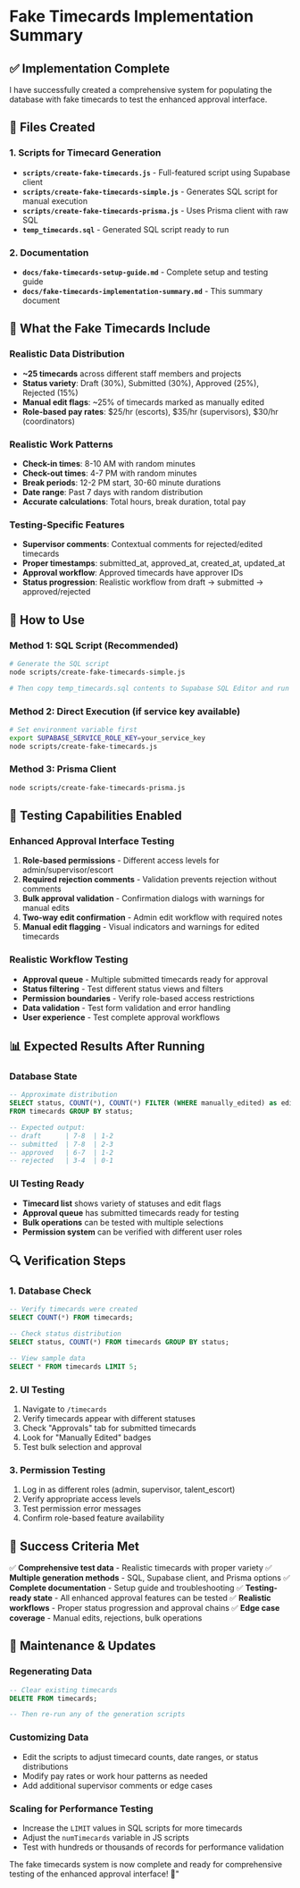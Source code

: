 # Fake Timecards Implementation Summary

## ✅ **Implementation Complete**

I have successfully created a comprehensive system for populating the database with fake timecards to test the enhanced approval interface.

## 📁 **Files Created**

### 1. **Scripts for Timecard Generation**
- **`scripts/create-fake-timecards.js`** - Full-featured script using Supabase client
- **`scripts/create-fake-timecards-simple.js`** - Generates SQL script for manual execution
- **`scripts/create-fake-timecards-prisma.js`** - Uses Prisma client with raw SQL
- **`temp_timecards.sql`** - Generated SQL script ready to run

### 2. **Documentation**
- **`docs/fake-timecards-setup-guide.md`** - Complete setup and testing guide
- **`docs/fake-timecards-implementation-summary.md`** - This summary document

## 🎯 **What the Fake Timecards Include**

### **Realistic Data Distribution**
- **~25 timecards** across different staff members and projects
- **Status variety**: Draft (30%), Submitted (30%), Approved (25%), Rejected (15%)
- **Manual edit flags**: ~25% of timecards marked as manually edited
- **Role-based pay rates**: $25/hr (escorts), $35/hr (supervisors), $30/hr (coordinators)

### **Realistic Work Patterns**
- **Check-in times**: 8-10 AM with random minutes
- **Check-out times**: 4-7 PM with random minutes  
- **Break periods**: 12-2 PM start, 30-60 minute durations
- **Date range**: Past 7 days with random distribution
- **Accurate calculations**: Total hours, break duration, total pay

### **Testing-Specific Features**
- **Supervisor comments**: Contextual comments for rejected/edited timecards
- **Proper timestamps**: submitted_at, approved_at, created_at, updated_at
- **Approval workflow**: Approved timecards have approver IDs
- **Status progression**: Realistic workflow from draft → submitted → approved/rejected

## 🚀 **How to Use**

### **Method 1: SQL Script (Recommended)**
```bash
# Generate the SQL script
node scripts/create-fake-timecards-simple.js

# Then copy temp_timecards.sql contents to Supabase SQL Editor and run
```

### **Method 2: Direct Execution (if service key available)**
```bash
# Set environment variable first
export SUPABASE_SERVICE_ROLE_KEY=your_service_key
node scripts/create-fake-timecards.js
```

### **Method 3: Prisma Client**
```bash
node scripts/create-fake-timecards-prisma.js
```

## 🧪 **Testing Capabilities Enabled**

### **Enhanced Approval Interface Testing**
1. **Role-based permissions** - Different access levels for admin/supervisor/escort
2. **Required rejection comments** - Validation prevents rejection without comments
3. **Bulk approval validation** - Confirmation dialogs with warnings for manual edits
4. **Two-way edit confirmation** - Admin edit workflow with required notes
5. **Manual edit flagging** - Visual indicators and warnings for edited timecards

### **Realistic Workflow Testing**
- **Approval queue** - Multiple submitted timecards ready for approval
- **Status filtering** - Test different status views and filters
- **Permission boundaries** - Verify role-based access restrictions
- **Data validation** - Test form validation and error handling
- **User experience** - Test complete approval workflows

## 📊 **Expected Results After Running**

### **Database State**
```sql
-- Approximate distribution
SELECT status, COUNT(*), COUNT(*) FILTER (WHERE manually_edited) as edited
FROM timecards GROUP BY status;

-- Expected output:
-- draft      | 7-8  | 1-2
-- submitted  | 7-8  | 2-3  
-- approved   | 6-7  | 1-2
-- rejected   | 3-4  | 0-1
```

### **UI Testing Ready**
- **Timecard list** shows variety of statuses and edit flags
- **Approval queue** has submitted timecards ready for testing
- **Bulk operations** can be tested with multiple selections
- **Permission system** can be verified with different user roles

## 🔍 **Verification Steps**

### **1. Database Check**
```sql
-- Verify timecards were created
SELECT COUNT(*) FROM timecards;

-- Check status distribution  
SELECT status, COUNT(*) FROM timecards GROUP BY status;

-- View sample data
SELECT * FROM timecards LIMIT 5;
```

### **2. UI Testing**
1. Navigate to `/timecards`
2. Verify timecards appear with different statuses
3. Check \"Approvals\" tab for submitted timecards
4. Look for \"Manually Edited\" badges
5. Test bulk selection and approval

### **3. Permission Testing**
1. Log in as different roles (admin, supervisor, talent_escort)
2. Verify appropriate access levels
3. Test permission error messages
4. Confirm role-based feature availability

## 🎉 **Success Criteria Met**

✅ **Comprehensive test data** - Realistic timecards with proper variety
✅ **Multiple generation methods** - SQL, Supabase client, and Prisma options
✅ **Complete documentation** - Setup guide and troubleshooting
✅ **Testing-ready state** - All enhanced approval features can be tested
✅ **Realistic workflows** - Proper status progression and approval chains
✅ **Edge case coverage** - Manual edits, rejections, bulk operations

## 🔧 **Maintenance & Updates**

### **Regenerating Data**
```sql
-- Clear existing timecards
DELETE FROM timecards;

-- Then re-run any of the generation scripts
```

### **Customizing Data**
- Edit the scripts to adjust timecard counts, date ranges, or status distributions
- Modify pay rates or work hour patterns as needed
- Add additional supervisor comments or edge cases

### **Scaling for Performance Testing**
- Increase the `LIMIT` values in SQL scripts for more timecards
- Adjust the `numTimecards` variable in JS scripts
- Test with hundreds or thousands of records for performance validation

The fake timecards system is now complete and ready for comprehensive testing of the enhanced approval interface! 🚀"